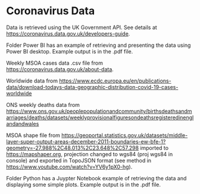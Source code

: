 # Coronavirus Data

Data is retrieved using the UK Government API. 
See details at https://coronavirus.data.gov.uk/developers-guide.


Folder Power BI has an example of retrieving and presenting the data using Power BI desktop.
Example output is in the .pdf file.

Weekly MSOA cases data .csv file from https://coronavirus.data.gov.uk/about-data.

Worldwide data from https://www.ecdc.europa.eu/en/publications-data/download-todays-data-geographic-distribution-covid-19-cases-worldwide

ONS weekly deaths data from https://www.ons.gov.uk/peoplepopulationandcommunity/birthsdeathsandmarriages/deaths/datasets/weeklyprovisionalfiguresondeathsregisteredinenglandandwales

MSOA shape file from https://geoportal.statistics.gov.uk/datasets/middle-layer-super-output-areas-december-2011-boundaries-ew-bfe-1?geometry=-27.988%2C48.013%2C23.648%2C57.298
imported to https://mapshaper.org, projection changed to wgs84 (proj wgs84 in console) and exported in TopoJSON format (see method in https://www.youtube.com/watch?v=YV6y1pX0-hg).


Folder Python has a Juypter Notebook example of retrieving the data and displaying some simple plots.
Example output is in the .pdf file.
